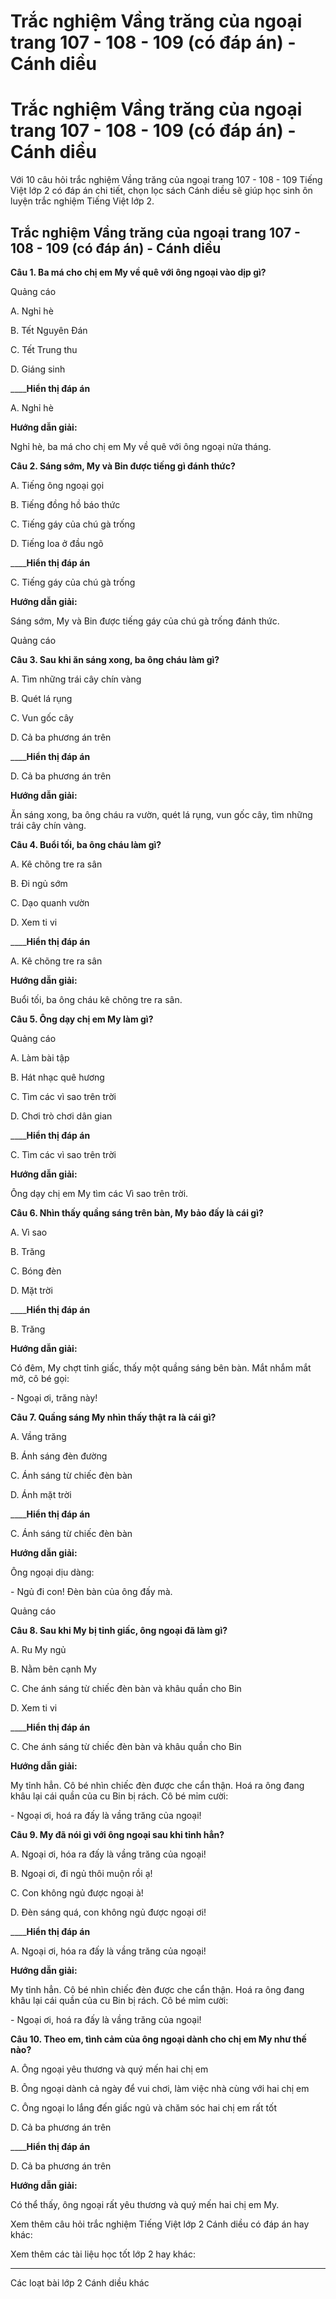 # Trắc nghiệm Vầng trăng của ngoại trang 107 - 108 - 109 (có đáp án) - Cánh diều

# Trắc nghiệm Vầng trăng của ngoại trang 107 - 108 - 109 (có đáp án) - Cánh diều

Với 10 câu hỏi trắc nghiệm Vầng trăng của ngoại trang 107 - 108 - 109 Tiếng Việt lớp 2 có đáp án chi tiết, chọn lọc sách Cánh diều sẽ giúp học sinh ôn luyện trắc nghiệm Tiếng Việt lớp 2.

## Trắc nghiệm Vầng trăng của ngoại trang 107 - 108 - 109 (có đáp án) - Cánh diều

**Câu 1. Ba má cho chị em My về quê với ông ngoại vào dịp gì?**

Quảng cáo

A. Nghỉ hè

B. Tết Nguyên Đán

C. Tết Trung thu

D. Giáng sinh

____**Hiển thị đáp án**

A. Nghỉ hè

**Hướng dẫn giải:**

Nghỉ hè, ba má cho chị em My về quê với ông ngoại nửa tháng.

**Câu 2. Sáng sớm, My và Bin được tiếng gì đánh thức?**

A. Tiếng ông ngoại gọi

B. Tiếng đồng hồ báo thức

C. Tiếng gáy của chú gà trống

D. Tiếng loa ở đầu ngõ

____**Hiển thị đáp án**

C. Tiếng gáy của chú gà trống

**Hướng dẫn giải:**

Sáng sớm, My và Bin được tiếng gáy của chú gà trống đánh thức.

Quảng cáo

**Câu 3. Sau khi ăn sáng xong, ba ông cháu làm gì?**

A. Tìm những trái cây chín vàng

B. Quét lá rụng

C. Vun gốc cây

D. Cả ba phương án trên

____**Hiển thị đáp án**

D. Cả ba phương án trên

**Hướng dẫn giải:**

Ăn sáng xong, ba ông cháu ra vườn, quét lá rụng, vun gốc cây, tìm những trái cây chín vàng.

**Câu 4. Buổi tối, ba ông cháu làm gì?**

A. Kê chõng tre ra sân

B. Đi ngủ sớm

C. Dạo quanh vườn

D. Xem ti vi

____**Hiển thị đáp án**

A. Kê chõng tre ra sân

**Hướng dẫn giải:**

Buổi tối, ba ông cháu kê chõng tre ra sân.

**Câu 5. Ông dạy chị em My làm gì?**

Quảng cáo

A. Làm bài tập

B. Hát nhạc quê hương

C. Tìm các vì sao trên trời

D. Chơi trò chơi dân gian

____**Hiển thị đáp án**

C. Tìm các vì sao trên trời

**Hướng dẫn giải:**

Ông dạy chị em My tìm các Vì sao trên trời.

**Câu 6. Nhìn thấy quầng sáng trên bàn, My bảo đấy là cái gì?**

A. Vì sao

B. Trăng

C. Bóng đèn

D. Mặt trời

____**Hiển thị đáp án**

B. Trăng

**Hướng dẫn giải:**

Có đêm, My chợt tỉnh giấc, thấy một quầng sáng bên bàn. Mắt nhắm mắt mở, cô bé gọi:

\- Ngoại ơi, trăng này!

**Câu 7. Quầng sáng My nhìn thấy thật ra là cái gì?**

A. Vầng trăng

B. Ánh sáng đèn đường

C. Ánh sáng từ chiếc đèn bàn

D. Ánh mặt trời

____**Hiển thị đáp án**

C. Ánh sáng từ chiếc đèn bàn

**Hướng dẫn giải:**

Ông ngoại dịu dàng:

\- Ngủ đi con! Đèn bàn của ông đấy mà.

Quảng cáo

**Câu 8. Sau khi My bị tỉnh giấc, ông ngoại đã làm gì?**

A. Ru My ngủ

B. Nằm bên cạnh My

C. Che ánh sáng từ chiếc đèn bàn và khâu quần cho Bin

D. Xem ti vi

____**Hiển thị đáp án**

C. Che ánh sáng từ chiếc đèn bàn và khâu quần cho Bin

**Hướng dẫn giải:**

My tỉnh hẳn. Cô bé nhìn chiếc đèn được che cẩn thận. Hoá ra ông đang khâu lại cái quần của cu Bin bị rách. Cô bé mỉm cười:

\- Ngoại ơi, hoá ra đấy là vầng trăng của ngoại!

**Câu 9. My đã nói gì với ông ngoại sau khi tỉnh hẳn?**

A. Ngoại ơi, hóa ra đấy là vầng trăng của ngoại!

B. Ngoại ơi, đi ngủ thôi muộn rồi ạ!

C. Con không ngủ được ngoại à!

D. Đèn sáng quá, con không ngủ được ngoại ơi!

____**Hiển thị đáp án**

A. Ngoại ơi, hóa ra đấy là vầng trăng của ngoại!

**Hướng dẫn giải:**

My tỉnh hẳn. Cô bé nhìn chiếc đèn được che cẩn thận. Hoá ra ông đang khâu lại cái quần của cu Bin bị rách. Cô bé mỉm cười:

\- Ngoại ơi, hoá ra đấy là vầng trăng của ngoại!

**Câu 10. Theo em, tình cảm của ông ngoại dành cho chị em My như thế nào?**

A. Ông ngoại yêu thương và quý mến hai chị em

B. Ông ngoại dành cả ngày để vui chơi, làm việc nhà cùng với hai chị em

C. Ông ngoại lo lắng đến giấc ngủ và chăm sóc hai chị em rất tốt

D. Cả ba phương án trên

____**Hiển thị đáp án**

D. Cả ba phương án trên

**Hướng dẫn giải:**

Có thể thấy, ông ngoại rất yêu thương và quý mến hai chị em My. 

Xem thêm câu hỏi trắc nghiệm Tiếng Việt lớp 2 Cánh diều có đáp án hay khác:

Xem thêm các tài liệu học tốt lớp 2 hay khác:

* * *

Các loạt bài lớp 2 Cánh diều khác
